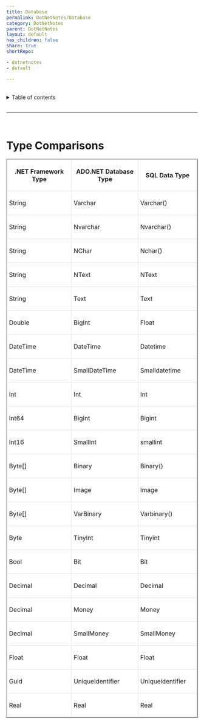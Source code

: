 ```yaml
---
title: Database
permalink: DotNetNotes/Database
category: DotNetNotes
parent: DotNetNotes
layout: default
has_children: false
share: true
shortRepo:

- dotnetnotes
- default

---
```


<br/>

<details markdown="block">    
<summary>    
Table of contents    
</summary>    
{: .text-delta }    
1. TOC    
{:toc}    
</details>

<br/>

---

<br/>

# Type Comparisons

<table cellspacing="1" cellpadding="7" width="548" border="1">    
<tbody>    
<tr>    
<td width="34%" style="border:1px solid #e1e2e2; padding:5px"><b>    
</b><p align="center"><b>.NET Framework Type</b></p>    
</td>    
<td width="35%" style="border:1px solid #e1e2e2; padding:5px"><b>    
</b><p align="center"><b>ADO.NET Database Type</b></p>    
</td>    
<td width="31%" style="border:1px solid #e1e2e2; padding:5px"><b>    
</b><p align="center"><b>SQL Data Type</b></p>    
</td>    
</tr>    
<tr>    
<td width="34%" style="border:1px solid #e1e2e2; padding:5px">    
<p>String</p>    
</td>    
<td width="35%" style="border:1px solid #e1e2e2; padding:5px">    
<p>Varchar </p>    
</td>    
<td width="31%" style="border:1px solid #e1e2e2; padding:5px">    
<p>Varchar()</p>    
</td>    
</tr>    
<tr>    
<td width="34%" style="border:1px solid #e1e2e2; padding:5px">    
<p>String</p>    
</td>    
<td width="35%" style="border:1px solid #e1e2e2; padding:5px">    
<p>Nvarchar</p>    
</td>    
<td width="31%" style="border:1px solid #e1e2e2; padding:5px">    
<p>Nvarchar()</p>    
</td>    
</tr>    
<tr>    
<td width="34%" style="border:1px solid #e1e2e2; padding:5px">    
<p>String</p>    
</td>    
<td width="35%" style="border:1px solid #e1e2e2; padding:5px">    
<p>NChar</p>    
</td>    
<td width="31%" style="border:1px solid #e1e2e2; padding:5px">    
<p>Nchar()</p>    
</td>    
</tr>    
<tr>    
<td width="34%" style="border:1px solid #e1e2e2; padding:5px">    
<p>String</p>    
</td>    
<td width="35%" style="border:1px solid #e1e2e2; padding:5px">    
<p>NText</p>    
</td>    
<td width="31%" style="border:1px solid #e1e2e2; padding:5px">    
<p>NText</p>    
</td>    
</tr>    
<tr>    
<td width="34%" style="border:1px solid #e1e2e2; padding:5px">    
<p>String</p>    
</td>    
<td width="35%" style="border:1px solid #e1e2e2; padding:5px">    
<p>Text</p>    
</td>    
<td width="31%" style="border:1px solid #e1e2e2; padding:5px">    
<p>Text</p>    
</td>    
</tr>    
<tr>    
<td width="34%" style="border:1px solid #e1e2e2; padding:5px">    
<p>Double</p>    
</td>    
<td width="35%" style="border:1px solid #e1e2e2; padding:5px">    
<p>BigInt</p>    
</td>    
<td width="31%" style="border:1px solid #e1e2e2; padding:5px">    
<p>Float</p>    
</td>    
</tr>    
<tr>    
<td width="34%" style="border:1px solid #e1e2e2; padding:5px">    
<p>DateTime</p>    
</td>    
<td width="35%" style="border:1px solid #e1e2e2; padding:5px">    
<p>DateTime</p>    
</td>    
<td width="31%" style="border:1px solid #e1e2e2; padding:5px">    
<p>Datetime</p>    
</td>    
</tr>    
<tr>    
<td width="34%" style="border:1px solid #e1e2e2; padding:5px">    
<p>DateTime</p>    
</td>    
<td width="35%" style="border:1px solid #e1e2e2; padding:5px">    
<p>SmallDateTime</p>    
</td>    
<td width="31%" style="border:1px solid #e1e2e2; padding:5px">    
<p>Smalldatetime</p>    
</td>    
</tr>    
<tr>    
<td width="34%" style="border:1px solid #e1e2e2; padding:5px">    
<p>Int</p>    
</td>    
<td width="35%" style="border:1px solid #e1e2e2; padding:5px">    
<p>Int</p>    
</td>    
<td width="31%" style="border:1px solid #e1e2e2; padding:5px">    
<p>Int</p>    
</td>    
</tr>    
<tr>    
<td width="34%" style="border:1px solid #e1e2e2; padding:5px">    
<p>Int64</p>    
</td>    
<td width="35%" style="border:1px solid #e1e2e2; padding:5px">    
<p>BigInt</p>    
</td>    
<td width="31%" style="border:1px solid #e1e2e2; padding:5px">    
<p>Bigint</p>    
</td>    
</tr>    
<tr>    
<td width="34%" style="border:1px solid #e1e2e2; padding:5px">    
<p>Int16</p>    
</td>    
<td width="35%" style="border:1px solid #e1e2e2; padding:5px">    
<p>SmallInt</p>    
</td>    
<td width="31%" style="border:1px solid #e1e2e2; padding:5px">    
<p>smallint</p>    
</td>    
</tr>    
<tr>    
<td width="34%" style="border:1px solid #e1e2e2; padding:5px">    
<p>Byte[]</p>    
</td>    
<td width="35%" style="border:1px solid #e1e2e2; padding:5px">    
<p>Binary</p>    
</td>    
<td width="31%" style="border:1px solid #e1e2e2; padding:5px">    
<p>Binary()</p>    
</td>    
</tr>    
<tr>    
<td width="34%" style="border:1px solid #e1e2e2; padding:5px">    
<p>Byte[]</p>    
</td>    
<td width="35%" style="border:1px solid #e1e2e2; padding:5px">    
<p>Image</p>    
</td>    
<td width="31%" style="border:1px solid #e1e2e2; padding:5px">    
<p>Image</p>    
</td>    
</tr>    
<tr>    
<td width="34%" style="border:1px solid #e1e2e2; padding:5px">    
<p>Byte[]</p>    
</td>    
<td width="35%" style="border:1px solid #e1e2e2; padding:5px">    
<p>VarBinary</p>    
</td>    
<td width="31%" style="border:1px solid #e1e2e2; padding:5px">    
<p>Varbinary()</p>    
</td>    
</tr>    
<tr>    
<td width="34%" style="border:1px solid #e1e2e2; padding:5px">    
<p>Byte</p>    
</td>    
<td width="35%" style="border:1px solid #e1e2e2; padding:5px">    
<p>TinyInt</p>    
</td>    
<td width="31%" style="border:1px solid #e1e2e2; padding:5px">    
<p>Tinyint</p>    
</td>    
</tr>    
<tr>    
<td width="34%" style="border:1px solid #e1e2e2; padding:5px">    
<p>Bool</p>    
</td>    
<td width="35%" style="border:1px solid #e1e2e2; padding:5px">    
<p>Bit</p>    
</td>    
<td width="31%" style="border:1px solid #e1e2e2; padding:5px">    
<p>Bit</p>    
</td>    
</tr>    
<tr>    
<td width="34%" style="border:1px solid #e1e2e2; padding:5px">    
<p>Decimal</p>    
</td>    
<td width="35%" style="border:1px solid #e1e2e2; padding:5px">    
<p>Decimal</p>    
</td>    
<td width="31%" style="border:1px solid #e1e2e2; padding:5px">    
<p>Decimal</p>    
</td>    
</tr>    
<tr>    
<td width="34%" style="border:1px solid #e1e2e2; padding:5px">    
<p>Decimal</p>    
</td>    
<td width="35%" style="border:1px solid #e1e2e2; padding:5px">    
<p>Money</p>    
</td>    
<td width="31%" style="border:1px solid #e1e2e2; padding:5px">    
<p>Money</p>    
</td>    
</tr>    
<tr>    
<td width="34%" style="border:1px solid #e1e2e2; padding:5px">    
<p>Decimal</p>    
</td>    
<td width="35%" style="border:1px solid #e1e2e2; padding:5px">    
<p>SmallMoney</p>    
</td>    
<td width="31%" style="border:1px solid #e1e2e2; padding:5px">    
<p>SmallMoney</p>    
</td>    
</tr>    
<tr>    
<td width="34%" style="border:1px solid #e1e2e2; padding:5px">    
<p>Float</p>    
</td>    
<td width="35%" style="border:1px solid #e1e2e2; padding:5px">    
<p>Float</p>    
</td>    
<td width="31%" style="border:1px solid #e1e2e2; padding:5px">    
<p>Float</p>    
</td>    
</tr>    
<tr>    
<td width="34%" style="border:1px solid #e1e2e2; padding:5px">    
<p>Guid</p>    
</td>    
<td width="35%" style="border:1px solid #e1e2e2; padding:5px">    
<p>UniqueIdentifier</p>    
</td>    
<td width="31%" style="border:1px solid #e1e2e2; padding:5px">    
<p>Uniqueidentifier</p>    
</td>    
</tr>    
<tr>    
<td width="34%" style="border:1px solid #e1e2e2; padding:5px">    
<p>Real</p>    
</td>    
<td width="35%" style="border:1px solid #e1e2e2; padding:5px">    
<p>Real</p>    
</td>    
<td width="31%" style="border:1px solid #e1e2e2; padding:5px">    
<p>Real</p>    
</td>    
</tr>    
</tbody>    
</table>